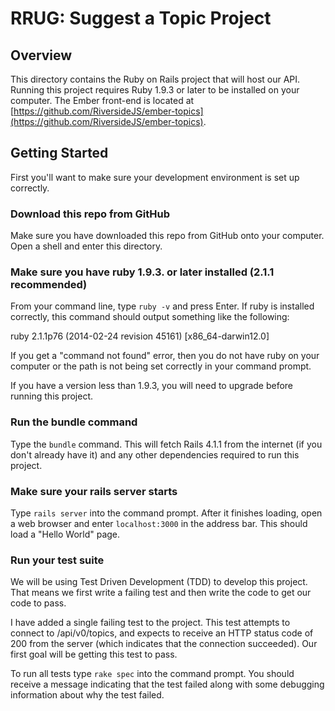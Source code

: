# RRUG: Suggest a Topic Project

## Overview
This directory contains the Ruby on Rails project that will host our API.  Running this project requires Ruby 1.9.3 or later to be installed on your computer.  The Ember front-end is located at [https://github.com/RiversideJS/ember-topics](https://github.com/RiversideJS/ember-topics).

## Getting Started
First you'll want to make sure your development environment is set up correctly.

### Download this repo from GitHub
Make sure you have downloaded this repo from GitHub onto your computer.  Open a shell and enter this directory.

### Make sure you have ruby 1.9.3. or later installed (2.1.1 recommended)
From your command line, type `ruby -v` and press Enter.  If ruby is installed correctly, this command should output something like the following:

ruby 2.1.1p76 (2014-02-24 revision 45161) [x86_64-darwin12.0]

If you get a "command not found" error, then you do not have ruby on your computer or the path is not being set correctly in your command prompt.

If you have a version less than 1.9.3, you will need to upgrade before running this project.


### Run the bundle command
Type the `bundle` command.  This will fetch Rails 4.1.1 from the internet (if you don't already have it) and any other  dependencies required to run this project.

### Make sure your rails server starts
Type `rails server` into the command prompt.  After it finishes loading, open a web browser and enter `localhost:3000` in the address bar.  This should load a "Hello World" page.

### Run your test suite
We will be using Test Driven Development (TDD) to develop this project.  That means we first write a failing test and then write the code to get our code to pass.  

I have added a single failing test to the project.  This test attempts to connect to /api/v0/topics, and expects to receive an HTTP status code of 200 from the server (which indicates that the connection succeeded).  Our first goal will be getting this test to pass.

To run all tests type `rake spec` into the command prompt.  You should receive a message indicating that the test failed along with some debugging information about why the test failed.
